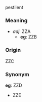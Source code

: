 pestilent
### Meaning
+ _adj_: ZZA
    + __eg__: ZZB

### Origin

ZZC

### Synonym

__eg__: ZZD

+ ZZE



